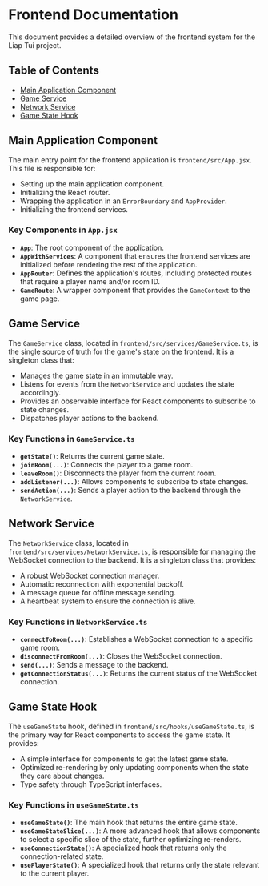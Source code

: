 # Frontend Documentation

This document provides a detailed overview of the frontend system for the Liap Tui project.

## Table of Contents

*   [Main Application Component](#main-application-component)
*   [Game Service](#game-service)
*   [Network Service](#network-service)
*   [Game State Hook](#game-state-hook)

## Main Application Component

The main entry point for the frontend application is `frontend/src/App.jsx`. This file is responsible for:

*   Setting up the main application component.
*   Initializing the React router.
*   Wrapping the application in an `ErrorBoundary` and `AppProvider`.
*   Initializing the frontend services.

### Key Components in `App.jsx`

*   **`App`**: The root component of the application.
*   **`AppWithServices`**: A component that ensures the frontend services are initialized before rendering the rest of the application.
*   **`AppRouter`**: Defines the application's routes, including protected routes that require a player name and/or room ID.
*   **`GameRoute`**: A wrapper component that provides the `GameContext` to the game page.

## Game Service

The `GameService` class, located in `frontend/src/services/GameService.ts`, is the single source of truth for the game's state on the frontend. It is a singleton class that:

*   Manages the game state in an immutable way.
*   Listens for events from the `NetworkService` and updates the state accordingly.
*   Provides an observable interface for React components to subscribe to state changes.
*   Dispatches player actions to the backend.

### Key Functions in `GameService.ts`

*   **`getState()`**: Returns the current game state.
*   **`joinRoom(...)`**: Connects the player to a game room.
*   **`leaveRoom()`**: Disconnects the player from the current room.
*   **`addListener(...)`**: Allows components to subscribe to state changes.
*   **`sendAction(...)`**: Sends a player action to the backend through the `NetworkService`.

## Network Service

The `NetworkService` class, located in `frontend/src/services/NetworkService.ts`, is responsible for managing the WebSocket connection to the backend. It is a singleton class that provides:

*   A robust WebSocket connection manager.
*   Automatic reconnection with exponential backoff.
*   A message queue for offline message sending.
*   A heartbeat system to ensure the connection is alive.

### Key Functions in `NetworkService.ts`

*   **`connectToRoom(...)`**: Establishes a WebSocket connection to a specific game room.
*   **`disconnectFromRoom(...)`**: Closes the WebSocket connection.
*   **`send(...)`**: Sends a message to the backend.
*   **`getConnectionStatus(...)`**: Returns the current status of the WebSocket connection.

## Game State Hook

The `useGameState` hook, defined in `frontend/src/hooks/useGameState.ts`, is the primary way for React components to access the game state. It provides:

*   A simple interface for components to get the latest game state.
*   Optimized re-rendering by only updating components when the state they care about changes.
*   Type safety through TypeScript interfaces.

### Key Functions in `useGameState.ts`

*   **`useGameState()`**: The main hook that returns the entire game state.
*   **`useGameStateSlice(...)`**: A more advanced hook that allows components to select a specific slice of the state, further optimizing re-renders.
*   **`useConnectionState()`**: A specialized hook that returns only the connection-related state.
*   **`usePlayerState()`**: A specialized hook that returns only the state relevant to the current player.